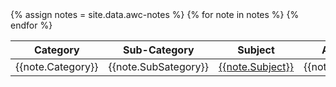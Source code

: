 
<table class="table table-sm table-hover">
<thead>
  <tr>
    <th>Category</th>
    <th>Sub-Category</th>
    <th>Subject</th>
    <th>Assigned to</th>
    <th>Status</th>
    <th>Action items</th>
    <th>Student note access</th>
    <th>Last updated</th>
    <th> </th>
  </tr>
</thead>
{% assign notes = site.data.awc-notes %}
<tbody>
{% for note in notes %}
  <tr>
    <td>{{note.Category}}</td>
    <td>{{note.SubSategory}}</td>
    <td><a href="" class="stretched-link">{{note.Subject}}</a></td>
    <td>{{note.AssignedTo}}</td>
    <td>{{note.Status}}</td>
    <td>{{note.ActionItems}}</td>
    <td>{{note.StudentAccess}}</td>
    <td>{{note.Updated}}</td>
    <td class="right"><span class="material-symbols-sharp solid primary">expand_circle_right</span></td>
  </tr>
{% endfor %}
</tbody>
</table>
